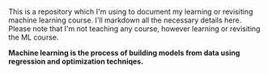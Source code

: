 This is a repository which I'm using to document my learning or revisiting machine learning course. I'll markdown all the necessary details here. Please note that I'm not teaching any course, however learning or revisiting the ML course.

__Machine learning is the process of building models from data using regression and optimization techniqes.__
